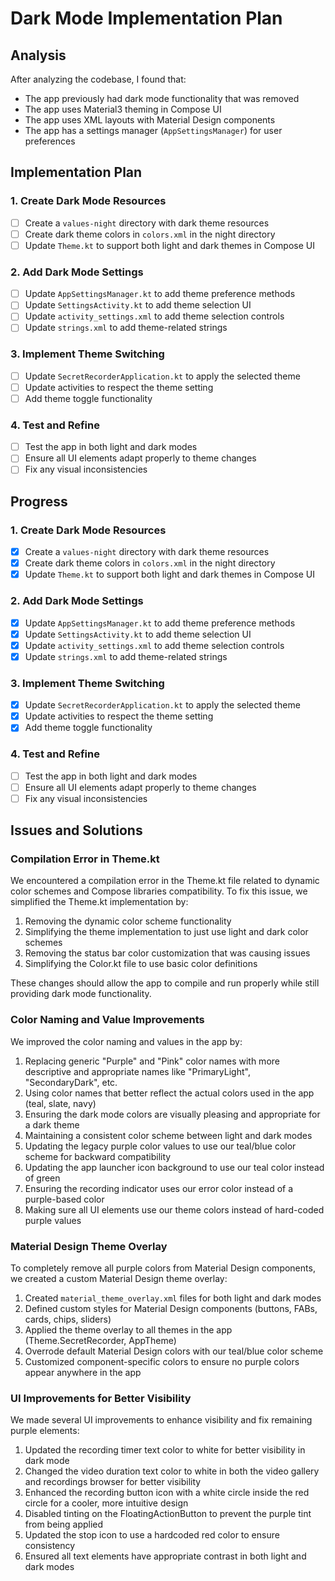 # Dark Mode Implementation Plan

## Analysis
After analyzing the codebase, I found that:
- The app previously had dark mode functionality that was removed
- The app uses Material3 theming in Compose UI
- The app uses XML layouts with Material Design components
- The app has a settings manager (`AppSettingsManager`) for user preferences

## Implementation Plan

### 1. Create Dark Mode Resources
- [ ] Create a `values-night` directory with dark theme resources
- [ ] Create dark theme colors in `colors.xml` in the night directory
- [ ] Update `Theme.kt` to support both light and dark themes in Compose UI

### 2. Add Dark Mode Settings
- [ ] Update `AppSettingsManager.kt` to add theme preference methods
- [ ] Update `SettingsActivity.kt` to add theme selection UI
- [ ] Update `activity_settings.xml` to add theme selection controls
- [ ] Update `strings.xml` to add theme-related strings

### 3. Implement Theme Switching
- [ ] Update `SecretRecorderApplication.kt` to apply the selected theme
- [ ] Update activities to respect the theme setting
- [ ] Add theme toggle functionality

### 4. Test and Refine
- [ ] Test the app in both light and dark modes
- [ ] Ensure all UI elements adapt properly to theme changes
- [ ] Fix any visual inconsistencies

## Progress

### 1. Create Dark Mode Resources
- [x] Create a `values-night` directory with dark theme resources
- [x] Create dark theme colors in `colors.xml` in the night directory
- [x] Update `Theme.kt` to support both light and dark themes in Compose UI

### 2. Add Dark Mode Settings
- [x] Update `AppSettingsManager.kt` to add theme preference methods
- [x] Update `SettingsActivity.kt` to add theme selection UI
- [x] Update `activity_settings.xml` to add theme selection controls
- [x] Update `strings.xml` to add theme-related strings

### 3. Implement Theme Switching
- [x] Update `SecretRecorderApplication.kt` to apply the selected theme
- [x] Update activities to respect the theme setting
- [x] Add theme toggle functionality

### 4. Test and Refine
- [ ] Test the app in both light and dark modes
- [ ] Ensure all UI elements adapt properly to theme changes
- [ ] Fix any visual inconsistencies

## Issues and Solutions

### Compilation Error in Theme.kt
We encountered a compilation error in the Theme.kt file related to dynamic color schemes and Compose libraries compatibility. To fix this issue, we simplified the Theme.kt implementation by:

1. Removing the dynamic color scheme functionality
2. Simplifying the theme implementation to just use light and dark color schemes
3. Removing the status bar color customization that was causing issues
4. Simplifying the Color.kt file to use basic color definitions

These changes should allow the app to compile and run properly while still providing dark mode functionality.

### Color Naming and Value Improvements
We improved the color naming and values in the app by:

1. Replacing generic "Purple" and "Pink" color names with more descriptive and appropriate names like "PrimaryLight", "SecondaryDark", etc.
2. Using color names that better reflect the actual colors used in the app (teal, slate, navy)
3. Ensuring the dark mode colors are visually pleasing and appropriate for a dark theme
4. Maintaining a consistent color scheme between light and dark modes
5. Updating the legacy purple color values to use our teal/blue color scheme for backward compatibility
6. Updating the app launcher icon background to use our teal color instead of green
7. Ensuring the recording indicator uses our error color instead of a purple-based color
8. Making sure all UI elements use our theme colors instead of hard-coded purple values

### Material Design Theme Overlay
To completely remove all purple colors from Material Design components, we created a custom Material Design theme overlay:

1. Created `material_theme_overlay.xml` files for both light and dark modes
2. Defined custom styles for Material Design components (buttons, FABs, cards, chips, sliders)
3. Applied the theme overlay to all themes in the app (Theme.SecretRecorder, AppTheme)
4. Overrode default Material Design colors with our teal/blue color scheme
5. Customized component-specific colors to ensure no purple colors appear anywhere in the app

### UI Improvements for Better Visibility
We made several UI improvements to enhance visibility and fix remaining purple elements:

1. Updated the recording timer text color to white for better visibility in dark mode
2. Changed the video duration text color to white in both the video gallery and recordings browser for better visibility
3. Enhanced the recording button icon with a white circle inside the red circle for a cooler, more intuitive design
4. Disabled tinting on the FloatingActionButton to prevent the purple tint from being applied
5. Updated the stop icon to use a hardcoded red color to ensure consistency
6. Ensured all text elements have appropriate contrast in both light and dark modes